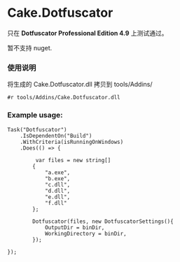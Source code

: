 # Cake.Dotfuscator

只在 **Dotfuscator Professional Edition 4.9** 上测试通过。  

暂不支持 nuget.

### 使用说明
将生成的 Cake.Dotfuscator.dll 拷贝到 tools/Addins/  

```cake
#r tools/Addins/Cake.Dotfuscator.dll
```

### Example usage:

```Cake
Task("Dotfuscator")
    .IsDependentOn("Build")
    .WithCriteria(isRunningOnWindows)
    .Does(() => {
   
         var files = new string[] 
        { 
            "a.exe", 
            "b.exe",
            "c.dll",
            "d.dll",
            "e.dll",
            "f.dll"
        };

        Dotfuscator(files, new DotfuscatorSettings(){
            OutputDir = binDir,
            WorkingDirectory = binDir,
        });

});

```